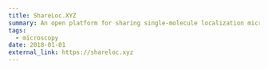 ```yaml
---
title: ShareLoc.XYZ
summary: An open platform for sharing single-molecule localization microscopy data
tags:
  - microscopy
date: 2018-01-01
external_link: https://shareloc.xyz
---
```

